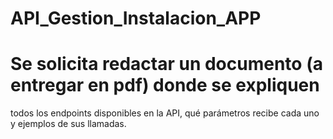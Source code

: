 # API_Gestion_Instalacion_APP
# Se solicita redactar un documento (a entregar en pdf) donde se expliquen
todos los endpoints disponibles en la API, qué parámetros recibe cada uno y
ejemplos de sus llamadas.
